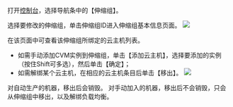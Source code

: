 
打开[控制台](https://console.cloud.tencent.com/autoscaling)，选择导航条中的【伸缩组】。

选择要修改的伸缩组，单击伸缩组ID进入伸缩组基本信息页面。
![](http://mccdn.qcloud.com/static/img/bae3ec563534769d6c38143b60299d74/image.png)

在该页面中可查看该伸缩组所绑定的云主机列表。
- 如需手动添加CVM实例到伸缩组，单击【添加云主机】，选择要添加的实例（按住Shift可多选），然后单击【确定】；
- 如需解绑某个云主机，在相应的云主机条目后单击【移出】。
![](http://mccdn.qcloud.com/static/img/ac4e495a20c3aa69836f3eefb6fdb609/image.png)

对自动生产的机器，移出后会销毁。
对手动加入的机器，移出后不会销毁，只会从伸缩组中移出，以及解绑负载均衡。
